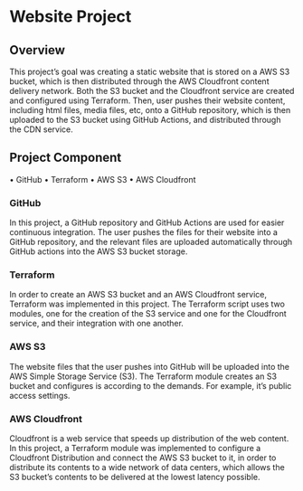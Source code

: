 # Website Project	
## Overview
This project’s goal was creating a static website that is stored on a AWS S3 bucket, which is then distributed through the AWS Cloudfront content delivery network. Both the S3 bucket and the Cloudfront service are created and configured using Terraform. Then, user pushes their website content, including html files, media files, etc, onto a GitHub repository, which is then uploaded to the S3 bucket using GitHub Actions, and distributed through the CDN service.

## Project Component
• GitHub
• Terraform
• AWS S3
• AWS Cloudfront

### GitHub
In this project, a GitHub repository and GitHub Actions are used for easier continuous integration. The user pushes the files for their website into a GitHub repository, and the relevant files are uploaded automatically through GitHub actions into the AWS S3 bucket storage.

### Terraform
In order to create an AWS S3 bucket and an AWS Cloudfront service, Terraform was implemented in this project. The Terraform script uses two modules, one for the creation of the S3 service and one for the Cloudfront service, and their integration with one another.

### AWS S3
The website files that the user pushes into GitHub will be uploaded into the AWS Simple Storage Service (S3). The Terraform module creates an S3 bucket and configures is according to the demands. For example, it’s public access settings.

### AWS Cloudfront
Cloudfront is a web service that speeds up distribution of the web content. In this project, a Terraform module was implemented to configure a Cloudfront Distribution and connect the AWS S3 bucket to it, in order to distribute its contents to a wide network of data centers, which allows the S3 bucket’s contents to be delivered at the lowest latency possible. 